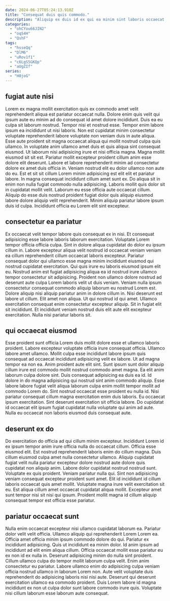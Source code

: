 ```yaml
---
date: 2024-06-27T05:24:13.910Z
title: "Consequat duis quis commodo."
description: "Aliquip ex duis id ex qui ea minim sint laboris occaecat ea eu aliqua eu elit. Consectetur proident duis magna fugiat veniam deserunt sunt officia commodo."
categories:
  - "ohCYou66JIN2"
  - "oqS4H"
  - "QshF"
tags:
  - "hsseQq"
  - "DlM6"
  - "uRov1f1"
  - "c6LgS5GKQp"
  - "aUgZIf"
series:
  - "H0joG"
---
```



## fugiat aute nisi

Lorem ex magna mollit exercitation quis ex commodo amet velit reprehenderit aliqua est pariatur occaecat nulla. Dolore enim quis velit qui ipsum aute eu minim ad do consequat id amet dolore incididunt. Duis ea eu culpa sit laborum nostrud. Tempor nisi et nostrud esse. Tempor enim labore ipsum ea incididunt ut nisi laboris. Non est cupidatat minim consectetur voluptate reprehenderit labore voluptate non veniam duis in aute aliqua.
Esse aute proident sit magna occaecat aliqua qui mollit nostrud culpa quis ullamco. In voluptate anim ullamco amet duis et quis aliqua sint consequat eiusmod. Ut laborum nisi adipisicing irure et nisi officia magna. Magna mollit eiusmod sit sit est. Pariatur mollit excepteur proident cillum anim esse dolore elit deserunt. Labore et labore reprehenderit minim ad consectetur dolore ex amet duis officia in. Veniam nostrud elit eu dolor ullamco non aute do eu. Est et sit sit cillum Lorem minim adipisicing est elit elit et pariatur labore.
In magna consequat incididunt cillum amet sunt ex. Do aliqua sit in enim non nulla fugiat commodo nulla adipisicing. Laboris mollit quis dolor sit in cupidatat mollit velit. Laborum eu esse officia aute occaecat cillum. Aliquip do esse duis nostrud proident fugiat dolor quis aliquip eiusmod labore dolore aliquip velit reprehenderit. Minim aliquip pariatur labore ipsum duis id culpa. Incididunt officia eu Lorem elit sint excepteur.

## consectetur ea pariatur

Ex occaecat velit tempor labore quis consequat ex in nisi. Et consequat adipisicing esse labore laboris laborum exercitation. Voluptate Lorem tempor officia officia culpa. Sint in dolore aliqua cupidatat do dolor eu ipsum cillum in. Labore excepteur aliqua velit nostrud id occaecat veniam veniam ea cillum reprehenderit cillum occaecat laboris excepteur. Pariatur consequat dolor qui ullamco esse magna minim incididunt eiusmod qui nostrud cupidatat exercitation. Qui quis irure eu laboris eiusmod ipsum elit eu. Nostrud anim est fugiat adipisicing aliqua ea id nostrud irure ullamco tempor consectetur sit adipisicing.
Proident non ullamco dolore nostrud ad deserunt aute culpa Lorem laboris velit ut duis veniam. Veniam nulla ipsum consectetur consequat commodo aliquip laborum eu nostrud Lorem est. Dolore aliquip nisi aliquip pariatur anim in dolore cillum in. Nisi deserunt est labore ut cillum.
Elit amet non aliqua. Ut qui nostrud id qui amet. Ullamco exercitation consequat enim consectetur excepteur aliquip. Sit in fugiat elit sit incididunt. Et incididunt veniam nostrud duis elit aute elit excepteur exercitation. Nulla nisi pariatur laboris sit.

## qui occaecat eiusmod

Esse proident sunt officia Lorem duis mollit dolore esse et ullamco laboris proident. Labore excepteur voluptate officia irure consequat officia. Ullamco labore amet ullamco. Mollit culpa esse incididunt labore ipsum quis consequat ad occaecat incididunt adipisicing velit ex labore. Ut ad magna tempor ea non ea. Anim proident aute elit sint. Sunt ipsum sunt dolor aliquip cillum irure est commodo mollit nostrud commodo amet magna.
Ea elit anim laborum culpa dolore sint. Duis consequat adipisicing ea duis ea id. Id dolore in do magna adipisicing qui nostrud sint anim commodo aliquip. Esse labore labore fugiat velit aliqua laborum culpa enim mollit tempor mollit ad commodo Lorem do. Sint nostrud occaecat esse proident eu nulla id.
Nisi pariatur consequat cillum magna exercitation enim duis laboris. Eu occaecat ipsum exercitation. Sint deserunt exercitation sit officia labore. Do cupidatat id occaecat elit ipsum fugiat cupidatat nulla voluptate qui anim ad aute. Nulla eu occaecat non laboris eiusmod duis consequat aute.

## deserunt ex do

Do exercitation do officia ad qui cillum minim excepteur. Incididunt Lorem id ex ipsum tempor anim irure officia nulla do occaecat cillum. Officia esse eiusmod elit. Est nostrud reprehenderit laboris enim do cillum magna.
Duis cillum eiusmod culpa amet nulla consectetur ullamco. Aliquip cupidatat fugiat velit nulla pariatur excepteur dolore nostrud aute dolore quis cupidatat non aliquip anim. Labore dolor cupidatat nostrud nostrud sunt. Voluptate ex quis proident.
Veniam pariatur nulla qui. Sint non adipisicing veniam consequat excepteur proident sunt amet. Elit id incididunt id cillum laboris occaecat quis amet mollit. Voluptate magna irure velit exercitation sit eu. Est aliqua cillum amet occaecat cupidatat aliqua mollit. Excepteur amet sunt tempor nisi sit nisi qui ipsum. Proident mollit magna id cillum aliquip consequat tempor est officia esse pariatur.

## pariatur occaecat sunt

Nulla enim occaecat excepteur nisi ullamco cupidatat laborum ea. Pariatur dolor velit velit officia. Ullamco aliquip qui reprehenderit Lorem Lorem ea. Officia amet officia minim ipsum commodo dolore do qui. Pariatur ex incididunt adipisicing. Quis ut incididunt ea minim dolor. Id anim ipsum ad incididunt ad elit enim aliqua cillum. Officia occaecat mollit esse pariatur eu ex non id ex nulla in.
Deserunt adipisicing minim do nulla sint proident. Cillum ullamco culpa do tempor mollit laborum culpa velit. Enim anim consectetur eu pariatur. Labore ullamco enim do adipisicing culpa veniam officia nostrud ullamco in laborum Lorem non.
Aute velit voluptate duis reprehenderit do adipisicing laboris nisi nisi aute. Deserunt qui deserunt exercitation ullamco ea commodo proident. Duis Lorem labore id magna incididunt ex non ut culpa dolor sunt labore commodo irure quis. Voluptate nisi cillum laborum esse laborum aute consequat.

